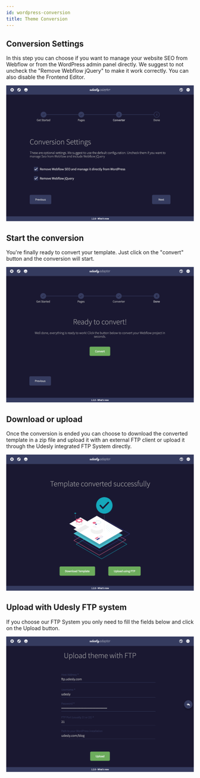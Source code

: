 ```yaml
---
id: wordpress-conversion
title: Theme Conversion
---
```


## Conversion Settings
In this step you can choose if you want to manage your website SEO from Webflow or from the WordPress admin panel directly. We suggest to not uncheck the "Remove Webflow jQuery" to make it work correctly. You can also disable the Frontend Editor.

![Conversion Settings](assets/conversion-settings.png)

## Start the conversion
You're finally ready to convert your template. Just click on the "convert" button and the conversion will start.

![Start Conversion](assets/start-conversion.png)

## Download or upload
Once the conversion is ended you can choose to download the converted template in a zip file and upload it with an external FTP client or upload it through the Udesly integrated FTP System directly.

![Download or upload](assets/download-upload.png)

## Upload with Udesly FTP system
If you choose our FTP System you only need to fill the fields below and click on the Upload button.

![upload with udesly ftp](assets/upload-with-udesly-ftp.png)

